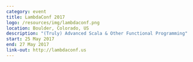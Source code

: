 ```yaml
---
category: event
title: LambdaConf 2017
logo: /resources/img/lambdaconf.png
location: Boulder, Colorado, US
description: "(Truly) Advanced Scala & Other Functional Programming"
start: 25 May 2017
end: 27 May 2017
link-out: http://lambdaconf.us
---
```


